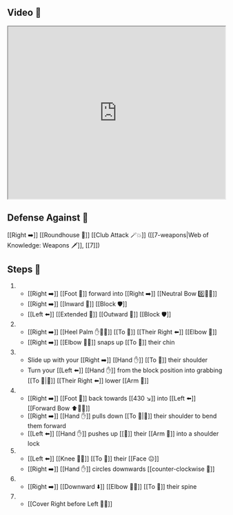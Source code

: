 ## Video 🎥

<iframe src="https://www.youtube.com/embed/eQLsvyasobU?start=57" width="100%" height="400"></iframe>

## Defense Against 🤺

[[Right ➡️]] [[Roundhouse 🔄]] [[Club Attack 🪄💥]] ([[7-weapons|Web of Knowledge: Weapons 🗡️]], [[7]])

## Steps 👣

1. - [[Right ➡️]] [[Foot 🦶]] forward into [[Right ➡️]] [[Neutral Bow 0️⃣🧍‍♂️]]
    - [[Right ➡️]] [[Inward 🔽]] [[Block 🛡️]]
    - [[Left ⬅️]] [[Extended 📏]] [[Outward 🔼]] [[Block 🛡️]]
2. - [[Right ➡️]] [[Heel Palm ✋🌴💥]] [[To 🎯]] [[Their Right ⬅️]] [[Elbow 💪]] 
    - [[Right ➡️]] [[Elbow 💪💥]] snaps up [[To 🎯]] their chin
3. - Slide up with your [[Right ➡️]] [[Hand ✋]] [[To 🎯]] their shoulder
    - Turn your [[Left ⬅️]] [[Hand ✋]] from the block position into grabbing [[To 🎯|🎯]] [[Their Right ⬅️]] lower [[Arm 💪]]
4. - [[Right ➡️]] [[Foot 🦶]] back towards [[430 ↘️]] into [[Left ⬅️]] [[Forward Bow ⬆️🧍‍♂️]]
    - [[Right ➡️]] [[Hand ✋]] pulls down [[To 🎯|🎯]] their shoulder to bend them forward
    - [[Left ⬅️]] [[Hand ✋]] pushes up [[🎯]] their [[Arm 💪]] into a shoulder lock
5. - [[Left ⬅️]] [[Knee 🦵💥]] [[To 🎯]] their [[Face 😐]]
    - [[Right ➡️]] [[Hand ✋]] circles downwards [[counter-clockwise 🔄]]
6. - [[Right ➡️]] [[Downward ⬇️]] [[Elbow 💪💥]] [[To 🎯]] their spine
7. - [[Cover Right before Left 🦶🔄]]
